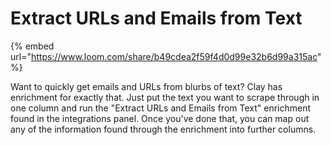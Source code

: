 # Extract URLs and Emails from Text

{% embed url="https://www.loom.com/share/b49cdea2f59f4d0d99e32b6d99a315ac" %}

Want to quickly get emails and URLs from blurbs of text? Clay has enrichment for exactly that. Just put the text you want to scrape through in one column and run the "Extract URLs and Emails from Text" enrichment found in the integrations panel. Once you've done that, you can map out any of the information found through the enrichment into further columns. &#x20;
